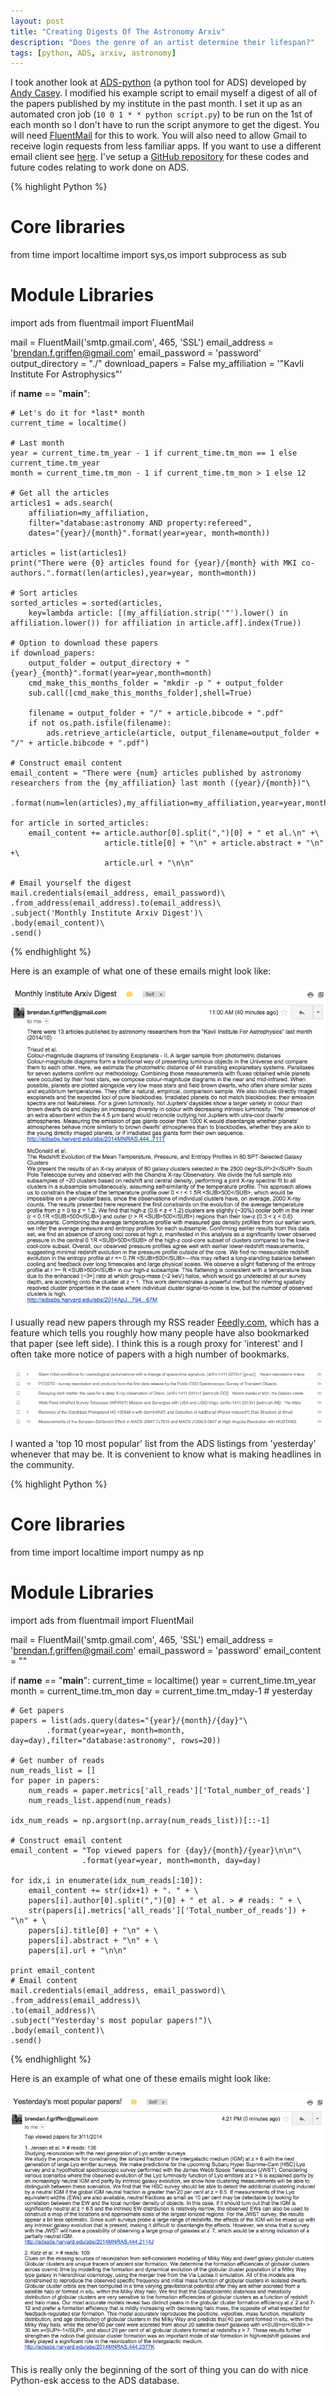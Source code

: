 ```yaml
---
layout: post
title: "Creating Digests Of The Astronomy Arxiv"
description: "Does the genre of an artist determine their lifespan?"
tags: [python, ADS, arxiv, astronomy]
---
```


I took another look at [ADS-python](https://github.com/andycasey/ads) (a python tool for ADS) developed by [Andy Casey](http://astrowizici.st/). I modified his example script to email myself a digest of all of the papers published by my institute in the past month. I set it up as an automated cron job (`10 0 1 * * python script.py`) to be run on the 1st of each month so I don't have to run the script anymore to get the digest. You will need [FluentMail](https://github.com/alexandrevicenzi/fluentmail) for this to work. You will also need to allow Gmail to receive login requests from less familiar apps. If you want to use a different email client see [here](https://github.com/alexandrevicenzi/fluentmail#common-smtp-servers). I've setup a [GitHub repository](http://www.github.com/bgriffen/ads.git) for these codes and future codes relating to work done on ADS.

{% highlight Python %}
# Core libraries
from time import localtime
import sys,os
import subprocess as sub

# Module Libraries
import ads
from fluentmail import FluentMail

mail = FluentMail('smtp.gmail.com', 465, 'SSL')
email_address = 'brendan.f.griffen@gmail.com'
email_password = 'password'
output_directory = "./"
download_papers = False
my_affiliation = '"Kavli Institute For Astrophysics"'

if __name__ == "__main__":

    # Let's do it for *last* month
    current_time = localtime()

    # Last month
    year = current_time.tm_year - 1 if current_time.tm_mon == 1 else current_time.tm_year
    month = current_time.tm_mon - 1 if current_time.tm_mon > 1 else 12
    
    # Get all the articles
    articles1 = ads.search(
        affiliation=my_affiliation,
        filter="database:astronomy AND property:refereed",
        dates="{year}/{month}".format(year=year, month=month))

    articles = list(articles1)
    print("There were {0} articles found for {year}/{month} with MKI co-authors.".format(len(articles),year=year, month=month))

    # Sort articles
    sorted_articles = sorted(articles,
        key=lambda article: [(my_affiliation.strip('"').lower() in affiliation.lower()) for affiliation in article.aff].index(True))

    # Option to download these papers
    if download_papers:
        output_folder = output_directory + "{year}_{month}".format(year=year,month=month)
        cmd_make_this_months_folder = "mkdir -p " + output_folder
        sub.call([cmd_make_this_months_folder],shell=True)

        filename = output_folder + "/" + article.bibcode + ".pdf"
        if not os.path.isfile(filename):
            ads.retrieve_article(article, output_filename=output_folder + "/" + article.bibcode + ".pdf")

    # Construct email content
    email_content = "There were {num} articles published by astronomy researchers from the {my_affiliation} last month ({year}/{month})"\
                    .format(num=len(articles),my_affiliation=my_affiliation,year=year,month=month)

    for article in sorted_articles:
        email_content += article.author[0].split(",")[0] + " et al.\n" +\
                         article.title[0] + "\n" + article.abstract + "\n" +\
                         article.url + "\n\n"

    # Email yourself the digest
    mail.credentials(email_address, email_password)\
    .from_address(email_address).to(email_address)\
    .subject('Monthly Institute Arxiv Digest')\
    .body(email_content)\
    .send()

{% endhighlight %}

Here is an example of what one of these emails might look like:

[![Digest](/assets/adspython/monthly_arxiv_digest.png)](/assets/adspython/monthly_arxiv_digest.png)

I usually read new papers through my RSS reader [Feedly.com](http://www.feedly.com), which has a feature which tells you roughly how many people have also bookmarked that paper (see left side). I think this is a rough proxy for 'interest' and I often take more notice of papers with a high number of bookmarks.

[![Most popular](/assets/adspython/feedly_popular_papers.png)](/assets/adspython/feedly_popular_papers.png)

 I wanted a 'top 10 most popular' list from the ADS listings from 'yesterday' whenever that may be. It is convenient to know what is making headlines in the community.

{% highlight Python %}
# Core libraries
from time import localtime
import numpy as np

# Module Libraries
import ads
from fluentmail import FluentMail

mail = FluentMail('smtp.gmail.com', 465, 'SSL')
email_address = 'brendan.f.griffen@gmail.com'
email_password = 'password'
email_content = ""

if __name__ == "__main__":
    current_time = localtime()
    year = current_time.tm_year
    month = current_time.tm_mon
    day = current_time.tm_mday-1 # yesterday
    
    # Get papers
    papers = list(ads.query(dates="{year}/{month}/{day}"\
            .format(year=year, month=month, day=day),filter="database:astronomy", rows=20))

    # Get number of reads
    num_reads_list = []
    for paper in papers:
        num_reads = paper.metrics['all_reads']['Total_number_of_reads']
        num_reads_list.append(num_reads)
    
    idx_num_reads = np.argsort(np.array(num_reads_list))[::-1]
    
    # Construct email content
    email_content = "Top viewed papers for {day}/{month}/{year}\n\n"\
                    .format(year=year, month=month, day=day)

    for idx,i in enumerate(idx_num_reads[:10]):
        email_content += str(idx+1) + ". " + \
        papers[i].author[0].split(",")[0] + " et al. > # reads: " + \
        str(papers[i].metrics['all_reads']['Total_number_of_reads']) + "\n" + \
        papers[i].title[0] + "\n" + \
        papers[i].abstract + "\n" + \
        papers[i].url + "\n\n"
    
    print email_content
    # Email content
    mail.credentials(email_address, email_password)\
    .from_address(email_address)\
    .to(email_address)\
    .subject("Yesterday's most popular papers!")\
    .body(email_content)\
    .send()

{% endhighlight %}

Here is an example of what one of these emails might look like:

[![Most popular](/assets/adspython/yesterdays_most_popular.png)](/assets/adspython/yesterdays_most_popular.png)

This is really only the beginning of the sort of thing you can do with nice Python-esk access to the ADS database.


